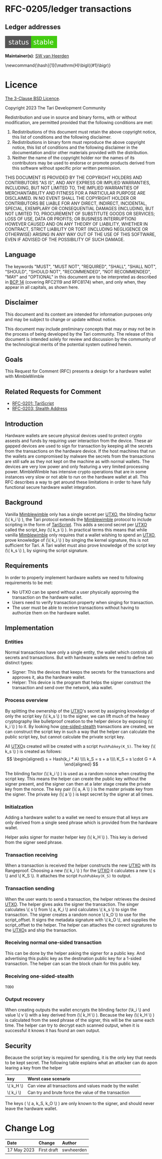 # RFC-0205/ledger transactions

## Ledger addresses

![status: stable](theme/images/status-stable.svg)

**Maintainer(s)**: [SW van Heerden](https://github.com/swvheerden)


\newcommand{\hash}[1]{\mathrm{H}\bigl({#1}\bigr)}

# Licence

[The 3-Clause BSD Licence](https://opensource.org/licenses/BSD-3-Clause).

Copyright 2023 The Tari Development Community

Redistribution and use in source and binary forms, with or without modification, are permitted provided that the
following conditions are met:

1. Redistributions of this document must retain the above copyright notice, this list of conditions and the following
   disclaimer.
2. Redistributions in binary form must reproduce the above copyright notice, this list of conditions and the following
   disclaimer in the documentation and/or other materials provided with the distribution.
3. Neither the name of the copyright holder nor the names of its contributors may be used to endorse or promote products
   derived from this software without specific prior written permission.

THIS DOCUMENT IS PROVIDED BY THE COPYRIGHT HOLDERS AND CONTRIBUTORS "AS IS", AND ANY EXPRESS OR IMPLIED WARRANTIES,
INCLUDING, BUT NOT LIMITED TO, THE IMPLIED WARRANTIES OF MERCHANTABILITY AND FITNESS FOR A PARTICULAR PURPOSE ARE
DISCLAIMED. IN NO EVENT SHALL THE COPYRIGHT HOLDER OR CONTRIBUTORS BE LIABLE FOR ANY DIRECT, INDIRECT, INCIDENTAL,
SPECIAL, EXEMPLARY OR CONSEQUENTIAL DAMAGES (INCLUDING, BUT NOT LIMITED TO, PROCUREMENT OF SUBSTITUTE GOODS OR SERVICES;
LOSS OF USE, DATA OR PROFITS; OR BUSINESS INTERRUPTION) HOWEVER CAUSED AND ON ANY THEORY OF LIABILITY, WHETHER IN
CONTRACT, STRICT LIABILITY OR TORT (INCLUDING NEGLIGENCE OR OTHERWISE) ARISING IN ANY WAY OUT OF THE USE OF THIS
SOFTWARE, EVEN IF ADVISED OF THE POSSIBILITY OF SUCH DAMAGE.

## Language

The keywords "MUST", "MUST NOT", "REQUIRED", "SHALL", "SHALL NOT", "SHOULD", "SHOULD NOT", "RECOMMENDED", "NOT
RECOMMENDED", "MAY" and "OPTIONAL" in this document are to be interpreted as described in
[BCP 14](https://tools.ietf.org/html/bcp14) (covering RFC2119 and RFC8174) when, and only when, they appear in all
capitals, as shown here.

## Disclaimer

This document and its content are intended for information purposes only and may be subject to change or update without
notice.

This document may include preliminary concepts that may or may not be in the process of being developed by the Tari
community. The release of this document is intended solely for review and discussion by the community of the
technological merits of the potential system outlined herein.

## Goals

This Request for Comment (RFC) presents a design for a hardware wallet with MimbleWimble

## Related Requests for Comment

- [RFC-0201: TariScript](RFC-0201_TariScript.md)
- [RFC-0203: Stealth Address](RFC-0203_StealthAddress.md)

## Introduction

Hardware wallets are secure physical devices used to protect crypto assests and funds by requiring user interaction from the device.
These air gapped devices are used to sign for transaction by keeping all the secrets from the transactions on the hardware device. If
the host machines that run the wallets are compromised by malware the secrets from the transactions are still safe as they not
kept on the machine as with normal wallets. The devices are very low power and only featuring a very limited processing power. MimbleWimble 
has intensive crypto operations that are in some instances very slow or not able to run on the hardware wallet at all. This RFC describes a way to 
get around these limitations in order to have fully functional secure hardware wallet integration. 

## Background

Vanilla [Mimblewimble] only has a single secret per [UTXO], the blinding factor (\\( k_i \\) ), the Tari protocol extends the [Mimblewimble] protocol to include scripting in the form of [TariScript]. This adds a second secret per [UTXO] called the script_key (\\( k_s \\) ). In practical terms this means that while vanilla [Mimblewimble] only requires that a wallet wishing to spend an [UTXO], prove knowledge of (\\( k_i \\) ) by singing the kernel signature, this is not sufficient for Tari. A Tari wallet must also prove knowledge of the script key (\\( k_s \\) ), by signing the script signature. 

## Requirements

In order to properly implement hardware wallets we need to following requirements to be met:
* No UTXO can be spend without a user physically approving the transaction on the hardware wallet.
* Users need to verify transaction property when singing for transaction.
* The user must be able to receive transactions without having to authorize them on the hardware wallet.

## Implementation

### Entities
Normal transactions have only a single entity, the wallet which controls all secrets and transactions. But with hardware wallets we need to define two distinct types:
* Signer: This the devices that keeps the secrets for the transactions and approves it, aka the hardware wallet.
* Helper: This device is the program that helps the signer construct the transaction and send over the network, aka wallet.

### Process overview
By splitting the ownership of the [UTXO]'s secret by assigning knowledge of only the script key (\\( k_s \\) ) to the signer, we can lift much of the heavy cryptography like bulletproof creation to the helper deivce by exposing (\\( k_i \\) ) to it. By looking how [one-sided-stealth] transactions are created, we can construct the script key in such a way that the helper can calculate the public script key, but cannot calculate the private script key.

All [UTXO]s created will be created with a script `PushPubkey(K_S)`. The key (\\( k_s \\) ) is created as follows:
$$
\begin{aligned}
s = Hash(k_i * A) \\\\
k_S = s + a \\\\
K_S = s \cdot G + A
\end{aligned}
$$

The blinding factor (\\( k_i \\) ) is used as a random nonce when creating the script key. This means the helper can create the public key without the signer present, and the signer can then at a later stage create the private key from the nonce. The key pair (\\( a, A \\) ) is the master private key from the signer. The private key (\\( a \\) ) is kept secret by the signer at all times.

### Initialzation
Adding a hardware wallet to a wallet we need to ensure that all keys are only derived from a single seed phrase which is provided from the hardware wallet. 

Helper asks signer for master helper key (\\( k_H \\) ). 
This key is derived from the signer seed phrase.

### Transaction receiving
When a transaction is received the helper constructs the new [UTXO] with its Rangeproof. Choosing a new (\\( k_i \\) ) for the [UTXO] it calculates a new \\( s \\) and \\( K_S \\). It attaches the script `PushPubkey(K_S)` to output.

### Transaction sending
When the user wants to send a transaction, the helper retrieves the desired [UTXO]. The helper gives asks the signer the transaction. 
The singer calculates \\( s \\) from \\( a, K_i \\) and calculates \\( k_s \\) to sign the transaction. 
The signer creates a random nonce \\( k_O \\) to use for the script_offset. It signs the metadata signature with \\( k_O \\), and supplies the script_offset to the helper. 
The helper can attaches the correct signatures to the [UTXO]s and ship the transaction.

### Receiving normal one-sided transaction
This can be done by the helper asking the signer for a public key. And advertising this public key as the destination public key for a 1-sided transaction. 
The helper can scan the block chain for this public key. 

### Receiving one-sided-stealth
`TODO`

### Output recovery
When creating outputs the wallet encrypts the blinding factor (\\k_i \\) and value \\( v \\) with a key derived from (\\( k_H \\) ).
Because the key (\\( k_H \\) ) is calculated from the seed phrase of the signer, this will be the same each time. The helper can try to decrypt each scanned output, when it is successful it knows it has found an own output. 

## Security
Because the script key is required for spending, it is the only key that needs to be kept secret. 
The following table explains what an attacker can do apon learing a key from the helper

| key         | Worst case scenario          | 
|:------------|:-----------------------------|
| \\( k_H \\) | Can view all transactions and values made by the wallet |
| \\( k_i \\) | Can try and brute force the value of the transaction |

The keys ( \\( a, k_S, k_O \\) ) are only known to the signer, and should never leave the hardware wallet.

[tariscript]: ./Glossary.md#tariscript
[mimblewimble]: ./Glossary.md#mimblewimble
[one-sided-stealth]: ./RFC-0203_StealthAddresses.md
[utxo]: ./Glossary.md#unspent-transaction-outputs
# Change Log

| Date        | Change                       | Author    |
|:------------|:-----------------------------|:----------|
| 17 May 2023 | First draft                  | swvheerden|